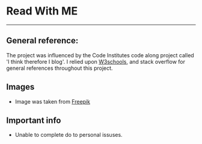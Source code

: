 # Read With ME

---
## General reference:

The project was influenced by the Code Institutes code along project called 'I think therefore I blog'. 
I relied upon [W3schools](https://www.w3schools.com/), and stack overflow for general references throughout this project.


## Images
- Image was taken from [Freepik](https://www.freepik.com/) 

## Important info
- Unable to complete do to personal issuses. 
